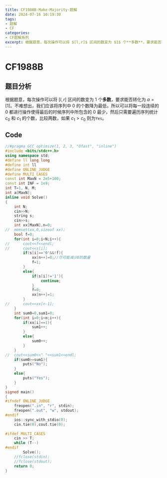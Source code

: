 ```yaml
---
title: CF1988B-Make-Majority-题解
date: 2024-07-16 10:19:30
tags:
- 题解
- CF
categories:
- CF题解系列
excerpt: 根据题意，每次操作可以将 $[l,r]$ 区间的数变为 $1$ 个**多数**，要求能否转化为 $a=[1]$。不难想出，
---
```

# CF1988B
## 题目分析
根据题意，每次操作可以将 $[l,r]$ 区间的数变为 $1$ 个**多数**，要求能否转化为 $a=[1]$。不难想出，我们应该将序列中 $0$ 的个数降为最低，所以可以将每一段连续的 $0$ 都进行操作使得最后的时候序列中所包含的 $0$ 最少，然后只需要遍历序列统计 $c_0$ 和 $c_1$ 的个数，比较两数，如果 $c_1>c_0$ 则为```Yes```。
## Code
```cpp
//#pragma GCC optimize(1, 2, 3, "Ofast", "inline")
#include <bits/stdc++.h>
using namespace std;
#define ll long long
#define int ll
#define ONLINE_JUDGE
#define MULTI_CASES
const int MaxN = 2e5+100;
const int INF = 1e9;
int T=1, N, M;
int a[MaxN];
inline void Solve()
{
	int N;
	cin>>N;
	string s;
	cin>>s;
	int xx[MaxN],n=0;
//	memset(xx,0,sizeof xx);
	bool f=0;
	for(int i=0;i<N;i++){
//		cout<<f<<endl;
//		cout<<s[i];
		if(s[i]=='0'&&!f){
			xx[n++]=0;//尽可能减少0的数量
			f=1;
		}
		else{
			if(s[i]!='1'){
				continue;
			}
			f=0;
			xx[n++]=1;
		}
//		cout<<xx[n-1];
	}
	int sum0=0,sum1=0;
	for(int i=0;i<n;i++){
		if(xx[i]==1){
			sum1++;
		}
		else{
			sum0++;
		}
	}
//	cout<<sum0<<" "<<sum1<<endl;
	if(sum0>=sum1){
		puts("No");
	}
	else{
		puts("Yes");
	}
}
signed main()
{
#ifndef ONLINE_JUDGE
	freopen(".in", "r", stdin);
	freopen(".out", "w", stdout);
#endif
	ios::sync_with_stdio(0);
	cin.tie(0),cout.tie(0);
	
#ifdef MULTI_CASES
	cin >> T;
	while (T--)
#endif
		Solve();
	//fclose(stdin);
	//fclose(stdout);
	return 0;
}
```